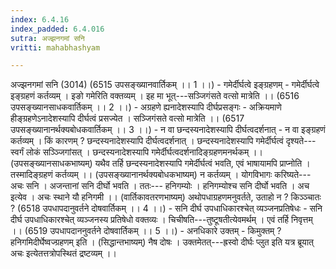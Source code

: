 ```yaml
---
index: 6.4.16
index_padded: 6.4.016
sutra: अज्झनगमां सनि
vritti: mahabhashyam

---
```

 अज्झनगमां सनि (3014) (6515 उपसङ्ख्यानवार्तिकम् ।। 1 ।।) - गमेर्दीर्घत्वे इङ्ग्रहणम् - गमेर्दीर्घत्वे इङ्ग्रहणं कर्तव्यम् । इङो गमेरिति वक्तव्यम् । इह मा भूत्---सञ्जिगंसते वत्सो मात्रेति ।। (6516 उपसङ्ख्यानसाधकवार्तिकम् ।। 2 ।।) - अग्रहणे ह्यनादेशस्यापि दीर्घप्रसङ्गः - अक्रियमाणे हीङ्ग्रहणेऽनादेशस्यापि दीर्घत्वं प्रसज्येत । सञ्जिगंसते वत्सो मात्रेति ।। (6517 उपसङ्ख्यानानर्थक्यबोधकवार्तिकम् ।। 3 ।।) - न वा छन्दस्यनादेशस्यापि दीर्घत्वदर्शनात् - न वा इङ्ग्रहणं कर्तव्यम् । किं कारणम् ? छन्दस्यनादेशस्यापि दीर्घत्वदर्शनात् । छन्दस्यनादेशस्यापि गमेर्दीर्घत्वं दृश्यते---स्वर्गं लोकं सञ्ञ्जिगांसत् । छन्दस्यनादेशस्यापि गमेर्दीर्घत्वदर्शनादिङ्ग्रहणमनर्थकम् ।। (उपसङ्ख्यानसाधकभाष्यम्) यथैव तर्हि छन्दस्यनादेशस्यापि गमेर्दीर्घत्वं भवति, एवं भाषायामपि प्राप्नोति । तस्मादिङ्ग्रहणं कर्तव्यम् ।। (उपसङ्ख्यानानर्थक्यबोधकभाष्यम्) न कर्तव्यम् । योगविभागः करिष्यते--- अचः सनि । अजन्तानां सनि दीर्घो भवति । ततः--- हनिगम्योः । हनिगम्योश्च सनि दीर्घो भवति । अच इत्येव । अचः स्थाने यौ हनिगमी ।। (वार्तिकावतरणभाष्यम्) अथोपधाग्रहणमनुवर्तते, उताहो न ? किञ्ञ्चातः ? (6518 उपधापदानुवर्तने दोषवार्तिकम् ।। 4 ।।) - सनि दीर्घ उपधाधिकारश्चेत् व्यञ्जनप्रतिषेधः - सनि दीर्घ उपधाधिकारश्चेत् व्यञ्जनस्य प्रतिषेधो वक्तव्यः । चिचीषति---तुष्टूषतीत्येवमर्थम् । एवं तर्हि निवृत्तम् ।। (6519 उपधापदाननुवर्तने दोषवार्तिकम् ।। 5 ।।) - अनधिकारे उक्तम् - किमुक्तम् ? हनिगमिदीर्घेष्वज्ग्रहणम् इति । (सिद्धान्तभाष्यम्) नैष दोषः । उक्तमेतत्---ह्रस्वो दीर्घः प्लुत इति यत्र ब्रूयात् अचः इत्येतत्तत्रोपस्थितं द्रष्टव्यम् ।। 